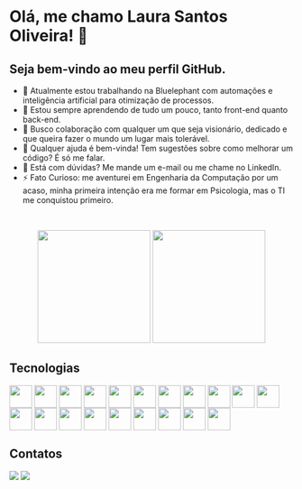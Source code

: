 # Olá, me chamo Laura Santos Oliveira! 👋
## Seja bem-vindo ao meu perfil GitHub. 

- 🔭 Atualmente estou trabalhando na Bluelephant com automações e inteligência artificial para otimização de processos.
- 🌱 Estou sempre aprendendo de tudo um pouco, tanto front-end quanto back-end.
- 👯 Busco colaboração com qualquer um que seja visionário, dedicado e que queira fazer o mundo um lugar mais tolerável. 
- 🤔 Qualquer ajuda é bem-vinda! Tem sugestões sobre como melhorar um código? É só me falar.
- 💬 Está com dúvidas? Me mande um e-mail ou me chame no LinkedIn.
- ⚡ Fato Curioso: me aventurei em Engenharia da Computação por um acaso, minha primeira intenção era me formar em Psicologia, mas o TI me conquistou primeiro.
<br>

<p align="center">
  <img src="https://github-readme-stats.vercel.app/api?username=laura-stov&theme=tokyonight&show_icons=true&hide_border=true&count_private=true" height="200" />
  <img src="https://github-readme-stats.vercel.app/api/top-langs/?username=laura-stov&theme=tokyonight&show_icons=true&hide_border=true&layout=compact" height="200" />
</p>

## Tecnologias

<div style="display: inline_block">
  <img loading="lazy" align="center" src="https://cdn.jsdelivr.net/gh/devicons/devicon@latest/icons/arduino/arduino-original-wordmark.svg" width=40 height=40/>
  <img loading="lazy" align="center" src="https://cdn.jsdelivr.net/gh/devicons/devicon@latest/icons/bootstrap/bootstrap-original-wordmark.svg" width=40 height=40/>
  <img loading="lazy" align="center" src="https://cdn.jsdelivr.net/gh/devicons/devicon@latest/icons/c/c-original.svg" width=40 height=40/>
  <img loading="lazy" align="center" src="https://cdn.jsdelivr.net/gh/devicons/devicon@latest/icons/csharp/csharp-original.svg" width=40 height=40/>
  <img loading="lazy" align="center" src="https://cdn.jsdelivr.net/gh/devicons/devicon@latest/icons/css3/css3-original.svg" width=40 height=40/>
  <img loading="lazy" align="center" src="https://cdn.jsdelivr.net/gh/devicons/devicon@latest/icons/dbeaver/dbeaver-original.svg" width=40 height=40/>
  <img loading="lazy" align="center" src="https://cdn.jsdelivr.net/gh/devicons/devicon@latest/icons/django/django-plain-wordmark.svg" width=40 height=40/> 
  <img loading="lazy" align="center" src="https://cdn.jsdelivr.net/gh/devicons/devicon@latest/icons/dotnetcore/dotnetcore-original.svg" width=40 height=40/>
  <img loading="lazy" align="center" src="https://cdn.jsdelivr.net/gh/devicons/devicon@latest/icons/flask/flask-original-wordmark.svg" class="flask-colorido" width=40 height=40/>
  <img loading="lazy" align="center" src="https://cdn.jsdelivr.net/gh/devicons/devicon@latest/icons/html5/html5-original.svg" width=40 height=40/>
  <img loading="lazy" align="center" src="https://cdn.jsdelivr.net/gh/devicons/devicon@latest/icons/javascript/javascript-original.svg" width=40 height=40/>
  <img loading="lazy" align="center" src="https://cdn.jsdelivr.net/gh/devicons/devicon@latest/icons/jetbrains/jetbrains-original.svg" width=40 height=40/>
  <img loading="lazy" align="center" src="https://cdn.jsdelivr.net/gh/devicons/devicon@latest/icons/microsoftsqlserver/microsoftsqlserver-plain-wordmark.svg" width=40 height=40/>
  <img loading="lazy" align="center" src="https://cdn.jsdelivr.net/gh/devicons/devicon@latest/icons/mysql/mysql-original-wordmark.svg"width=40 height=40/>
  <img loading="lazy" align="center" src="https://cdn.jsdelivr.net/gh/devicons/devicon@latest/icons/nodejs/nodejs-plain-wordmark.svg" width=40 height=40/>
  <img loading="lazy" align="center" src="https://cdn.jsdelivr.net/gh/devicons/devicon@latest/icons/python/python-original-wordmark.svg" width=40 height=40/>
  <img loading="lazy" align="center" src="https://cdn.jsdelivr.net/gh/devicons/devicon@latest/icons/react/react-original-wordmark.svg" width=40 height=40/>
  <img loading="lazy" align="center" src="https://cdn.jsdelivr.net/gh/devicons/devicon@latest/icons/sqlite/sqlite-original-wordmark.svg" width=40 height=40/>
  <img loading="lazy" align="center" src="https://cdn.jsdelivr.net/gh/devicons/devicon@latest/icons/typescript/typescript-original.svg" width=40 height=40/>
  <img loading="lazy" align="center" src="https://cdn.jsdelivr.net/gh/devicons/devicon@latest/icons/vscode/vscode-original-wordmark.svg" width=40 height=40/>
</div>

## Contatos

<div>
  <a href = "mailto:laura.stov04@gmail.com"><img loading="lazy" src="https://img.shields.io/badge/Gmail-D14836?style=for-the-badge&logo=gmail&logoColor=white" target="_blank"></a>
  <a href="https://www.linkedin.com/in/laura-oliveira-869024288" target="_blank"><img loading="lazy" src="https://img.shields.io/badge/-LinkedIn-%230077B5?style=for-the-badge&logo=linkedin&logoColor=white" target="_blank"></a>   
</div>
